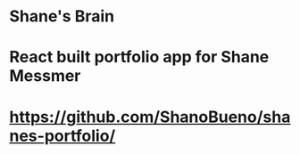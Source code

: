 # Shane's Brain

# React built portfolio app for Shane Messmer

# https://github.com/ShanoBueno/shanes-portfolio/
